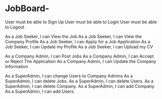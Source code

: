 # JobBoard-



User must be able to Sign Up
User must be able to Login
User must be able to Logout

As a Job Seeker, I can View the Job 
As a Job Seeker, I can View the Company Profile
As a Job Seeker, I can Apply for a Job Application 
As a Job Seeker, I can Update my Profile
As a Job Seeker, I can Upload my CV 

As a Company Admin, I can Post Jobs
As a Company Admin, I can Accept or Reject The Application
As a Company Admin, I can Update the Company Information


As a SuperAdmin, I can change Users to Company Admins
As a SuperAdmin, I can delete Jobs.
As a SuperAdmin, I can delete Users.
As a SuperAdmin, I can delete Company.
As a SuperAdmin, I can add Company.
As a SuperAdmin, I can add Users.